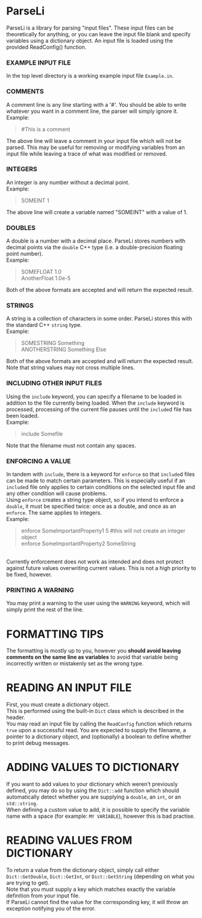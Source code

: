 # ParseLi
ParseLi is a library for parsing "input files".  These input files can be theoretically for anything, or you can leave the input file blank and specify variables using a dictionary object.  An input file is loaded using the provided ReadConfig() function.  

### EXAMPLE INPUT FILE
In the top level directory is a working example input file `Example.in`. 

### COMMENTS
A comment line is any line starting with a '#'.  You should be able to write whatever you want in a comment line, the parser will simply ignore it. <br>
Example: <br>
>    #This is a comment

The above line will leave a comment in your input file which will not be parsed.  This may be useful for removing or modifying variables from an input file while leaving a trace of what was modified or removed.

### INTEGERS
An integer is any number without a decimal point. <br>
Example: <br>
>    SOMEINT 1

The above line will create a variable named "SOMEINT" with a value of 1.

### DOUBLES
A double is a number with a decimal place.  ParseLi stores numbers with decimal points via the `double` C++ type (i.e. a double-precision floating point number).  <br>
Example: <br>
>    SOMEFLOAT 1.0 <br>
>    AnotherFloat 1.0e-5

Both of the above formats are accepted and will return the expected result.  

### STRINGS
A string is a collection of characters in some order.  ParseLi stores this with the standard C++ `string` type.  <br>
Example: <br>
>    SOMESTRING Something <br>
>    ANOTHERSTRING Something Else

Both of the above formats are accepted and will return the expected result.  Note that string values may not cross multiple lines. 

### INCLUDING OTHER INPUT FILES
Using the `include` keyword, you can specify a filename to be loaded in addition to the file currently being loaded.  When the `include` keyword is processed, processing of the current file pauses until the `include`d file has been loaded. <br>
Example: <br>
>    include Somefile

Note that the filename must not contain any spaces.

### ENFORCING A VALUE
In tandem with `include`, there is a keyword for `enforce` so that `include`d files can be made to match certain parameters.  This is especially useful if an `include`d file only applies to certain conditions on the selected input file and any other condition will cause problems.  <br>
Using `enforce` creates a string type object, so if you intend to enforce a `double`, it must be specified twice: once as a double, and once as an `enforce`.  The same applies to integers.  <br>
Example: <br>
>    enforce SomeImportantProperty1 5 #this will not create an integer object <br>
>    enforce SomeImportantProperty2 SomeString
<br>
Currently enforcement does not work as intended and does not protect against future values overwriting current values.  This is not a high priority to be fixed, however.  

### PRINTING A WARNING
You may print a warning to the user using the `WARNING` keyword, which will simply print the rest of the line.  

# FORMATTING TIPS
The formatting is mostly up to you, however you **should avoid leaving comments on the same line as variables** to avoid that variable being incorrectly written or mistakenly set as the wrong type.  

# READING AN INPUT FILE
First, you must create a dictionary object.  
This is performed using the built-in `Dict` class which is described in the header.  
You may read an input file by calling the `ReadConfig` function which returns `true` upon a successful read.  You are expected to supply the filename, a pointer to a dictionary object, and (optionally) a boolean to define whether to print debug messages.

# ADDING VALUES TO DICTIONARY
If you want to add values to your dictionary which weren't previously defined, you may do so by using the `Dict::add` function which should automatically detect whether you are supplying a `double`, an `int`, or an `std::string`.  
When defining a custom value to add, it is possible to specify the variable name with a space (for example: `MY VARIABLE`), however this is bad practise.  

# READING VALUES FROM DICTIONARY
To return a value from the dictionary object, simply call either `Dict::GetDouble`, `Dict::GetInt`, or `Dict::GetString` (depending on what you are trying to get).  
Note that you must supply a key which matches exactly the variable definition from your input file.  
If ParseLi cannot find the value for the corresponding key, it will throw an exception notifying you of the error.  
